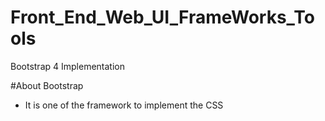 # Front_End_Web_UI_FrameWorks_Tools

Bootstrap 4 Implementation

#About Bootstrap

- It is one of the framework to implement the CSS
